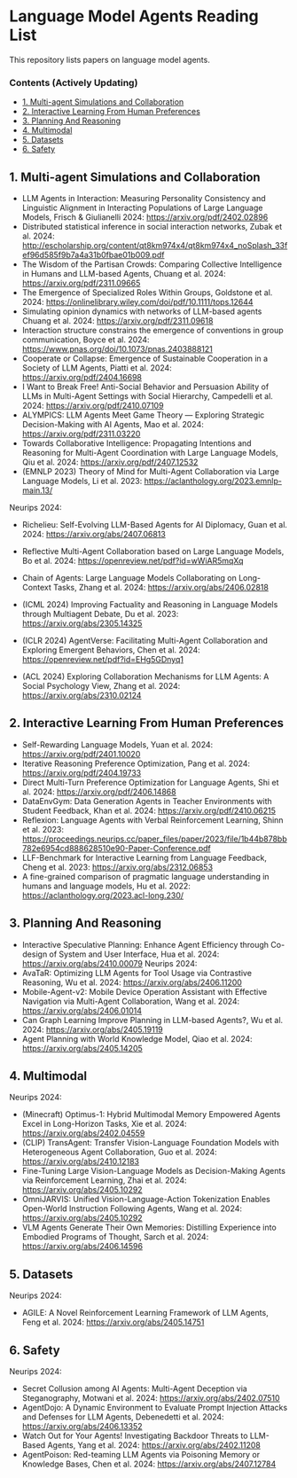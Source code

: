 # Language Model Agents Reading List
This repository lists papers on language model agents.

### Contents (Actively Updating)
- [1. Multi-agent Simulations and Collaboration](#1-multi-agent-simulations-and-collaboration)
- [2. Interactive Learning From Human Preferences](#2-interactive-learning-from-human-preferences)
- [3. Planning And Reasoning](#3-planning-and-reasoning)
- [4. Multimodal](#4-multimodal)
- [5. Datasets](#5-datasets)
- [6. Safety](#6-safety)

## 1. Multi-agent Simulations and Collaboration
- LLM Agents in Interaction: Measuring Personality Consistency and Linguistic Alignment in Interacting Populations of Large Language Models, Frisch & Giulianelli 2024: https://arxiv.org/pdf/2402.02896
- Distributed statistical inference in social interaction networks, Zubak et al. 2024: http://escholarship.org/content/qt8km974x4/qt8km974x4_noSplash_33fef96d585f9b7a4a31b0fbae01b009.pdf
- The Wisdom of the Partisan Crowds: Comparing Collective Intelligence in Humans and LLM-based Agents, Chuang et al. 2024: https://arxiv.org/pdf/2311.09665  
- The Emergence of Specialized Roles Within Groups, Goldstone et al. 2024: https://onlinelibrary.wiley.com/doi/pdf/10.1111/tops.12644  
- Simulating opinion dynamics with networks of LLM-based agents Chuang et al. 2024: https://arxiv.org/pdf/2311.09618 
- Interaction structure constrains the emergence of conventions in group communication, Boyce et al. 2024: https://www.pnas.org/doi/10.1073/pnas.2403888121
- Cooperate or Collapse: Emergence of Sustainable Cooperation in a Society of LLM Agents, Piatti et al. 2024: https://arxiv.org/pdf/2404.16698
- I Want to Break Free! Anti-Social Behavior and Persuasion Ability of LLMs in Multi-Agent Settings with Social Hierarchy, Campedelli et al. 2024: https://arxiv.org/pdf/2410.07109
- ALYMPICS: LLM Agents Meet Game Theory — Exploring Strategic Decision-Making with AI Agents, Mao et al. 2024: https://arxiv.org/pdf/2311.03220
- Towards Collaborative Intelligence: Propagating Intentions and Reasoning for Multi-Agent Coordination with Large Language Models, Qiu et al. 2024: https://arxiv.org/pdf/2407.12532
- (EMNLP 2023) Theory of Mind for Multi-Agent Collaboration via Large Language Models, Li et al. 2023: https://aclanthology.org/2023.emnlp-main.13/
  
Neurips 2024:
- Richelieu: Self-Evolving LLM-Based Agents for AI Diplomacy, Guan et al. 2024: https://arxiv.org/abs/2407.06813
- Reflective Multi-Agent Collaboration based on Large Language Models, Bo et al. 2024: https://openreview.net/pdf?id=wWiAR5mqXq
- Chain of Agents: Large Language Models Collaborating on Long-Context Tasks, Zhang et al. 2024: https://arxiv.org/abs/2406.02818

- (ICML 2024) Improving Factuality and Reasoning in Language Models through Multiagent Debate, Du et al. 2023: https://arxiv.org/abs/2305.14325
- (ICLR 2024) AgentVerse: Facilitating Multi-Agent Collaboration and Exploring Emergent Behaviors, Chen et al. 2024: https://openreview.net/pdf?id=EHg5GDnyq1
- (ACL 2024) Exploring Collaboration Mechanisms for LLM Agents: A Social Psychology View, Zhang et al. 2024: https://arxiv.org/abs/2310.02124 

## 2. Interactive Learning From Human Preferences
- Self-Rewarding Language Models, Yuan et al. 2024: https://arxiv.org/pdf/2401.10020 
- Iterative Reasoning Preference Optimization, Pang et al. 2024: https://arxiv.org/pdf/2404.19733 
- Direct Multi-Turn Preference Optimization for Language Agents, Shi et al. 2024: https://arxiv.org/pdf/2406.14868
- DataEnvGym: Data Generation Agents in Teacher Environments with Student Feedback, Khan et al. 2024: https://arxiv.org/pdf/2410.06215
- Reflexion: Language Agents with Verbal Reinforcement Learning, Shinn et al. 2023: https://proceedings.neurips.cc/paper_files/paper/2023/file/1b44b878bb782e6954cd888628510e90-Paper-Conference.pdf
- LLF-Benchmark for Interactive Learning from Language Feedback, Cheng et al. 2023: https://arxiv.org/abs/2312.06853 
- A fine-grained comparison of pragmatic language understanding in humans and language models, Hu et al. 2022: https://aclanthology.org/2023.acl-long.230/

## 3. Planning And Reasoning
- Interactive Speculative Planning: Enhance Agent Efficiency through Co-design of System and User Interface, Hua et al. 2024: https://arxiv.org/abs/2410.00079
Neurips 2024:
- AvaTaR: Optimizing LLM Agents for Tool Usage via Contrastive Reasoning, Wu et al. 2024: https://arxiv.org/abs/2406.11200
- Mobile-Agent-v2: Mobile Device Operation Assistant with Effective Navigation via Multi-Agent Collaboration, Wang et al. 2024: https://arxiv.org/abs/2406.01014
- Can Graph Learning Improve Planning in LLM-based Agents?, Wu et al. 2024: https://arxiv.org/abs/2405.19119
- Agent Planning with World Knowledge Model, Qiao et al. 2024: https://arxiv.org/abs/2405.14205


## 4. Multimodal
Neurips 2024:
- (Minecraft) Optimus-1: Hybrid Multimodal Memory Empowered Agents Excel in Long-Horizon Tasks, Xie et al. 2024: https://arxiv.org/abs/2402.04559 
- (CLIP) TransAgent: Transfer Vision-Language Foundation Models with Heterogeneous Agent Collaboration, Guo et al. 2024: https://arxiv.org/abs/2410.12183
- Fine-Tuning Large Vision-Language Models as Decision-Making Agents via Reinforcement Learning, Zhai et al. 2024: https://arxiv.org/abs/2405.10292
- OmniJARVIS: Unified Vision-Language-Action Tokenization Enables Open-World Instruction Following Agents, Wang et al. 2024: https://arxiv.org/abs/2405.10292
- VLM Agents Generate Their Own Memories: Distilling Experience into Embodied Programs of Thought, Sarch et al. 2024: https://arxiv.org/abs/2406.14596

## 5. Datasets
Neurips 2024:
- AGILE: A Novel Reinforcement Learning Framework of LLM Agents, Feng et al. 2024: https://arxiv.org/abs/2405.14751

## 6. Safety
Neurips 2024:
- Secret Collusion among AI Agents: Multi-Agent Deception via Steganography, Motwani et al. 2024: https://arxiv.org/abs/2402.07510
- AgentDojo: A Dynamic Environment to Evaluate Prompt Injection Attacks and Defenses for LLM Agents, Debenedetti et al. 2024: https://arxiv.org/abs/2406.13352
- Watch Out for Your Agents! Investigating Backdoor Threats to LLM-Based Agents, Yang et al. 2024: https://arxiv.org/abs/2402.11208
- AgentPoison: Red-teaming LLM Agents via Poisoning Memory or Knowledge Bases, Chen et al. 2024: https://arxiv.org/abs/2407.12784
